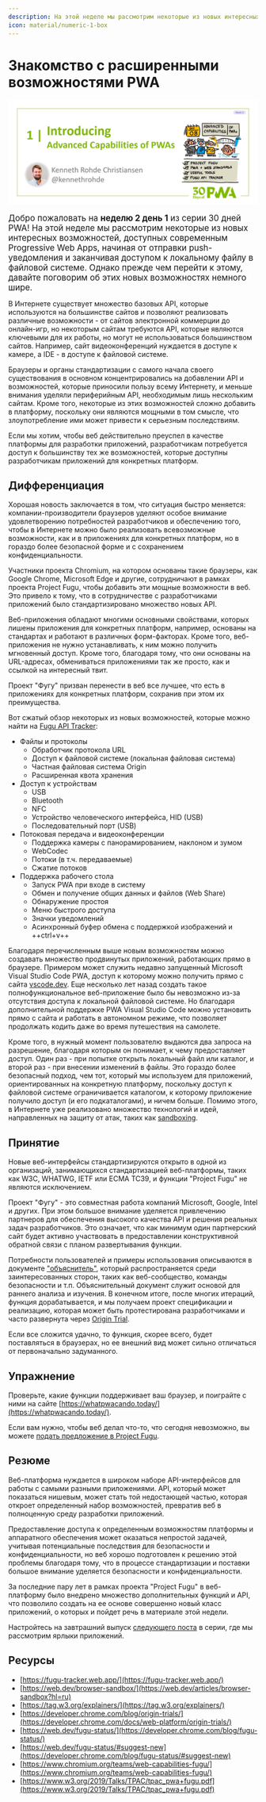 ```yaml
---
description: На этой неделе мы рассмотрим некоторые из новых интересных возможностей, доступных современным Progressive Web Apps, начиная от отправки push-уведомления и заканчивая доступом к локальному файлу в файловой системе
icon: material/numeric-1-box
---
```


# Знакомство с расширенными возможностями PWA

![изображение названия и автора](_media/day-01.jpg)

<big>Добро пожаловать на **неделю 2 день 1** из серии 30 дней PWA! На этой неделе мы рассмотрим некоторые из новых интересных возможностей, доступных современным Progressive Web Apps, начиная от отправки push-уведомления и заканчивая доступом к локальному файлу в файловой системе. Однако прежде чем перейти к этому, давайте поговорим об этих новых возможностях немного шире.</big>

В Интернете существует множество базовых API, которые используются на большинстве сайтов и позволяют реализовать различные возможности - от сайтов электронной коммерции до онлайн-игр, но некоторым сайтам требуются API, которые являются ключевыми для их работы, но могут не использоваться большинством сайтов. Например, сайт видеоконференций нуждается в доступе к камере, а IDE - в доступе к файловой системе.

Браузеры и органы стандартизации с самого начала своего существования в основном концентрировались на добавлении API и возможностей, которые приносили пользу всему Интернету, и меньше внимания уделяли периферийным API, необходимым лишь нескольким сайтам. Кроме того, некоторые из этих возможностей сложно добавить в платформу, поскольку они являются мощными в том смысле, что злоупотребление ими может привести к серьезным последствиям.

Если мы хотим, чтобы веб действительно преуспел в качестве платформы для разработки приложений, разработчикам потребуется доступ к большинству тех же возможностей, которые доступны разработчикам приложений для конкретных платформ.

## Дифференциация

Хорошая новость заключается в том, что ситуация быстро меняется: компании-производители браузеров уделяют особое внимание удовлетворению потребностей разработчиков и обеспечению того, чтобы в Интернете можно было реализовать всевозможные возможности, как и в приложениях для конкретных платформ, но в гораздо более безопасной форме и с сохранением конфиденциальности.

Участники проекта Chromium, на котором основаны такие браузеры, как Google Chrome, Microsoft Edge и другие, сотрудничают в рамках проекта Project Fugu, чтобы добавить эти мощные возможности в веб. Это привело к тому, что в сотрудничестве с разработчиками приложений было стандартизировано множество новых API.

Веб-приложения обладают многими основными свойствами, которых лишены приложения для конкретных платформ, например, основаны на стандартах и работают в различных форм-факторах. Кроме того, веб-приложения не нужно устанавливать, к ним можно получить мгновенный доступ. Кроме того, благодаря тому, что они основаны на URL-адресах, обмениваться приложениями так же просто, как и ссылкой на интересный твит.

Проект "Фугу" призван перенести в веб все лучшее, что есть в приложениях для конкретных платформ, сохранив при этом их преимущества.

Вот сжатый обзор некоторых из новых возможностей, которые можно найти на [Fugu API Tracker](https://fugu-tracker.web.app/):

-   Файлы и протоколы
    -   Обработчик протокола URL
    -   Доступ к файловой системе (локальная файловая система)
    -   Частная файловая система Origin
    -   Расширенная квота хранения
-   Доступ к устройствам
    -   USB
    -   Bluetooth
    -   NFC
    -   Устройство человеческого интерфейса, HID (USB)
    -   Последовательный порт (USB)
-   Потоковая передача и видеоконференции
    -   Поддержка камеры с панорамированием, наклоном и зумом
    -   WebCodec
    -   Потоки (в т.ч. передаваемые)
    -   Сжатие потоков
-   Поддержка рабочего стола
    -   Запуск PWA при входе в систему
    -   Обмен и получение общих данных и файлов (Web Share)
    -   Обнаружение простоя
    -   Меню быстрого доступа
    -   Значки уведомлений
    -   Асинхронный буфер обмена с поддержкой изображений и ++ctrl+v++

Благодаря перечисленным выше новым возможностям можно создавать множество продвинутых приложений, работающих прямо в браузере. Примером может служить недавно запущенный Microsoft Visual Studio Code PWA, доступ к которому можно получить прямо с сайта [vscode.dev](https://vscode.dev/). Еще несколько лет назад создать такое полнофункциональное веб-приложение было бы невозможно из-за отсутствия доступа к локальной файловой системе. Но благодаря дополнительной поддержке PWA Visual Studio Code можно установить прямо с сайта и работать в автономном режиме, что позволяет продолжать кодить даже во время путешествия на самолете.

Кроме того, в нужный момент пользователю выдаются два запроса на разрешение, благодаря которым он понимает, к чему предоставляет доступ. Один раз - при попытке открыть локальный файл или каталог, и второй раз - при внесении изменений в файлы. Это гораздо более безопасный подход, чем тот, который мы используем для приложений, ориентированных на конкретную платформу, поскольку доступ к файловой системе ограничивается каталогом, к которому приложение получило доступ (и его подкаталогами), и ничем больше. Помимо этого, в Интернете уже реализовано множество технологий и идей, направленных на защиту от атак, таких как [sandboxing](https://web.dev/articles/browser-sandbox).

## Принятие

Новые веб-интерфейсы стандартизируются открыто в одной из организаций, занимающихся стандартизацией веб-платформы, таких как W3C, WHATWG, IETF или ECMA TC39, и функции "Project Fugu" не являются исключением.

Проект "Фугу" - это совместная работа компаний Microsoft, Google, Intel и других. При этом большое внимание уделяется привлечению партнеров для обеспечения высокого качества API и решения реальных задач разработчиков. Это означает, что как минимум один партнерский сайт будет активно участвовать в предоставлении конструктивной обратной связи с планом развертывания функции.

Потребности пользователей и примеры использования описываются в документе ["объяснитель"](https://tag.w3.org/explainers/), который распространяется среди заинтересованных сторон, таких как веб-сообщество, команды безопасности и т.п. Объяснительный документ служит основой для раннего анализа и изучения. В конечном итоге, после многих итераций, функция дорабатывается, и мы получаем проект спецификации и реализацию, которая может быть протестирована разработчиками и часто развернута через [Origin Trial](https://developer.chrome.com/docs/web-platform/origin-trials/).

Если все сложится удачно, то функция, скорее всего, будет поставляться в браузерах, но ее внешний вид может сильно отличаться от первоначально задуманного.

## Упражнение

Проверьте, какие функции поддерживает ваш браузер, и поиграйте с ними на сайте [https://whatpwacando.today/](https://whatpwacando.today/).

Если вам нужно, чтобы веб делал что-то, что сегодня невозможно, вы можете [подать предложение в Project Fugu](https://developer.chrome.com/blog/fugu-status/#suggest-new).

## Резюме

Веб-платформа нуждается в широком наборе API-интерфейсов для работы с самыми разными приложениями. API, который может показаться нишевым, может стать той недостающей частью, которая откроет определенный набор возможностей, превратив веб в полноценную среду разработки приложений.

Предоставление доступа к определенным возможностям платформы и аппаратного обеспечения может оказаться непростой задачей, учитывая потенциальные последствия для безопасности и конфиденциальности, но веб хорошо подготовлен к решению этой проблемы благодаря тому, что в процессе стандартизации и поставки большое внимание уделяется безопасности и конфиденциальности.

За последние пару лет в рамках проекта "Project Fugu" в веб-платформу было внедрено множество дополнительных функций и API, что позволило создать на ее основе совершенно новый класс приложений, о которых и пойдет речь в материале этой недели.

Настройтесь на завтрашний выпуск [следующего поста](./02.md) в серии, где мы рассмотрим ярлыки приложений.

## Ресурсы

-   [https://fugu-tracker.web.app/](https://fugu-tracker.web.app/)
-   [https://web.dev/browser-sandbox/](https://web.dev/articles/browser-sandbox?hl=ru)
-   [https://tag.w3.org/explainers/](https://tag.w3.org/explainers/)
-   [https://developer.chrome.com/blog/origin-trials/](https://developer.chrome.com/docs/web-platform/origin-trials/)
-   [https://web.dev/fugu-status/](https://developer.chrome.com/blog/fugu-status/)
-   [https://web.dev/fugu-status/#suggest-new](https://developer.chrome.com/blog/fugu-status/#suggest-new)
-   [https://www.chromium.org/teams/web-capabilities-fugu/](https://www.chromium.org/teams/web-capabilities-fugu/)
-   [https://www.w3.org/2019/Talks/TPAC/tpac_pwa+fugu.pdf](https://www.w3.org/2019/Talks/TPAC/tpac_pwa+fugu.pdf)
